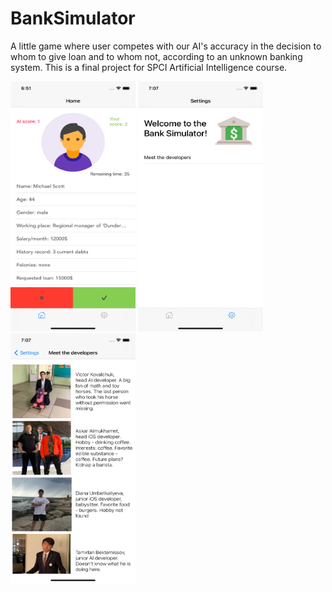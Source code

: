 # BankSimulator
A little game where user competes with our AI's accuracy in the decision to whom to give loan and to whom not, according to an unknown banking system. This is a final project for SPCI Artificial Intelligence course. 

<img src="https://github.com/metahdev/BankSimulator/blob/master/Screenshots/main.png" width="200" height="400">            <img src="https://github.com/metahdev/BankSimulator/blob/master/Screenshots/settings.png" width="200" height="400">            <img src="https://github.com/metahdev/BankSimulator/blob/master/Screenshots/devs.png" width="200" height="400">
